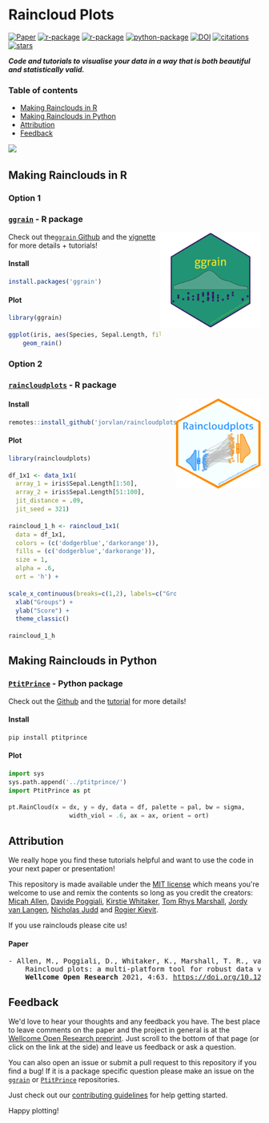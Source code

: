 # Raincloud Plots

[![Paper](https://img.shields.io/badge/Paper-Raincloud%20Plots-blueviolet)](https://wellcomeopenresearch.org/articles/4-63)
[![r-package](https://img.shields.io/badge/R%20package-ggrain-brightgreen)](https://cran.r-project.org/web/packages/ggrain/index.html)
[![r-package](https://img.shields.io/badge/R%20package-raincloudplots-brightgreen)](https://github.com/jorvlan/raincloudplots)
[![python-package](https://img.shields.io/badge/Python%20package-PtitPrince-red)](https://github.com/pog87/PtitPrince)
[![DOI](https://zenodo.org/badge/144041501.svg)](https://zenodo.org/badge/latestdoi/144041501)
[![citations](https://scholar.google.com/scholar?oi=bibs&hl=nl&cites=5350775741811597776,16731759977159771682&as_sdt=5)](https://scholar.google.com/citations?view_op=view_citation&hl=nl&user=gsSpOgkAAAAJ&citation_for_view=gsSpOgkAAAAJ:ufrVoPGSRksC)
[![stars](https://img.shields.io/github/stars/RainCloudPlots/RainCloudPlots?style=social)](https://github.com/RainCloudPlots/RainCloudPlots)



***Code and tutorials to visualise your data in a way that is both beautiful *and* statistically valid.***
### Table of contents


* [Making Rainclouds in R](#making-rainclouds-in-r)
* [Making Rainclouds in Python](#making-rainclouds-in-python)
* [Attribution](#attribution)
* [Feedback](#feedback)


![](images/10repanvplot_cropped.jpg)

## Making Rainclouds in R

### Option 1

### [`ggrain`](https://cran.r-project.org/web/packages/ggrain/index.html) - R package
<img src="https://github.com/jorvlan/open-visualizations/blob/master/R/package_figures/Rplot03.png" width="200" height="190" align="right"/>

Check out the[`ggrain` Github](https://github.com/njudd/ggrain) and the [vignette](https://www.njudd.com/raincloud-ggrain/) for more details + tutorials!

#### Install
```r
install.packages('ggrain')
```

#### Plot
```r
library(ggrain)

ggplot(iris, aes(Species, Sepal.Length, fill = Species)) + 
	geom_rain()
```

### Option 2

### [`raincloudplots`](https://github.com/jorvlan/raincloudplots) - R package
<img src="https://github.com/jorvlan/open-visualizations/blob/master/R/package_figures/rainclouds_highres.png" width="169" height="180" align="right"/>

#### Install
```r
remotes::install_github('jorvlan/raincloudplots')
```

#### Plot
```r
library(raincloudplots)

df_1x1 <- data_1x1(
  array_1 = iris$Sepal.Length[1:50],
  array_2 = iris$Sepal.Length[51:100],
  jit_distance = .09,
  jit_seed = 321)
  
raincloud_1_h <- raincloud_1x1(
  data = df_1x1, 
  colors = (c('dodgerblue','darkorange')), 
  fills = (c('dodgerblue','darkorange')), 
  size = 1, 
  alpha = .6, 
  ort = 'h') +

scale_x_continuous(breaks=c(1,2), labels=c("Group1", "Group2"), limits=c(0, 3)) +
  xlab("Groups") + 
  ylab("Score") +
  theme_classic()

raincloud_1_h
```

## Making Rainclouds in Python


### [`PtitPrince`](https://github.com/pog87/PtitPrince) - Python package

Check out the [Github](https://github.com/pog87/PtitPrince) and the [tutorial](https://github.com/pog87/PtitPrince/blob/master/tutorial_python/raincloud_tutorial_python.ipynb) for more details!

#### Install
```python
pip install ptitprince
```

#### Plot
```python
import sys
sys.path.append('../ptitprince/')
import PtitPrince as pt

pt.RainCloud(x = dx, y = dy, data = df, palette = pal, bw = sigma,
                 width_viol = .6, ax = ax, orient = ort)
```


## Attribution

We really hope you find these tutorials helpful and want to use the code in your next paper or presentation!

This repository is made available under the [MIT license](LICENSE) which means you're welcome to use and remix the contents so long as you credit the creators: [Micah Allen](https://twitter.com/micahgallen?lang=en), [Davide Poggiali](https://twitter.com/dav1d3p0g?lang=en), [Kirstie Whitaker](https://twitter.com/kirstie_j?lang=en), [Tom Rhys Marshall](https://twitter.com/tomrhysmarshall?lang=en), [Jordy van Langen](https://mas.to/@jordyvanlangen), [Nicholas Judd](https://njudd.com) and [Rogier Kievit](https://www.rogierkievit.com/).

If you use rainclouds please cite us!

#### Paper

<pre>
- Allen, M., Poggiali, D., Whitaker, K., Marshall, T. R., van Langen, J., & Kievit, R. A.
    Raincloud plots: a multi-platform tool for robust data visualization [version 2; peer review: 2 approved] 
    <b>Wellcome Open Research</b> 2021, 4:63. <a href="https://doi.org/10.12688/wellcomeopenres.15191.2">https://doi.org/10.12688/wellcomeopenres.15191.2</a>
</pre>


## Feedback

We'd love to hear your thoughts and any feedback you have.
The best place to leave comments on the paper and the project in general is at the [Wellcome Open Research preprint](https://doi.org/10.12688/wellcomeopenres.15191.2).
Just scroll to the bottom of that page (or click on the link at the side) and leave us feedback or ask a question.

You can also open an issue or submit a pull request to this repository if you find a bug! If it is a package specific question please make an issue on the [`ggrain`](https://github.com/njudd/ggrain/issues) or [`PtitPrince`](https://github.com/pog87/PtitPrince/issues) repositories.

Just check out our [contributing guidelines](CONTRIBUTING.md) for help getting started.

Happy plotting!
